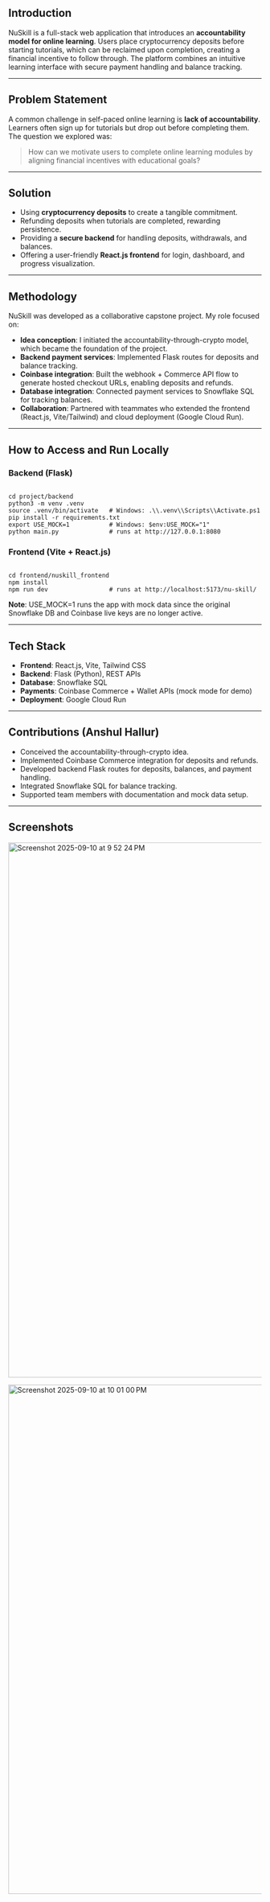 <h2>Introduction</h2>
<p>
NuSkill is a full-stack web application that introduces an <b>accountability model for online learning</b>. 
Users place cryptocurrency deposits before starting tutorials, which can be reclaimed upon completion, 
creating a financial incentive to follow through. The platform combines an intuitive learning interface 
with secure payment handling and balance tracking.
</p>

<hr>

<h2>Problem Statement</h2>
<p>
A common challenge in self-paced online learning is <b>lack of accountability</b>. Learners often sign up for 
tutorials but drop out before completing them. The question we explored was:
</p>
<blockquote>
How can we motivate users to complete online learning modules by aligning financial incentives with educational goals?
</blockquote>

<hr>

<h2>Solution</h2>
<ul>
<li>Using <b>cryptocurrency deposits</b> to create a tangible commitment.</li>
<li>Refunding deposits when tutorials are completed, rewarding persistence.</li>
<li>Providing a <b>secure backend</b> for handling deposits, withdrawals, and balances.</li>
<li>Offering a user-friendly <b>React.js frontend</b> for login, dashboard, and progress visualization.</li>
</ul>

<hr>

<h2>Methodology</h2>
<p>
NuSkill was developed as a collaborative capstone project. My role focused on:
</p>
<ul>
<li><b>Idea conception</b>: I initiated the accountability-through-crypto model, which became the foundation of the project.</li>
<li><b>Backend payment services</b>: Implemented Flask routes for deposits and balance tracking.</li>
<li><b>Coinbase integration</b>: Built the webhook + Commerce API flow to generate hosted checkout URLs, enabling deposits and refunds.</li>
<li><b>Database integration</b>: Connected payment services to Snowflake SQL for tracking balances.</li>
<li><b>Collaboration</b>: Partnered with teammates who extended the frontend (React.js, Vite/Tailwind) and cloud deployment (Google Cloud Run).</li>
</ul>

<hr>

<h2>How to Access and Run Locally</h2>

<h3>Backend (Flask)</h3>
<pre><code>
cd project/backend
python3 -m venv .venv
source .venv/bin/activate   # Windows: .\\.venv\\Scripts\\Activate.ps1
pip install -r requirements.txt
export USE_MOCK=1           # Windows: $env:USE_MOCK="1"
python main.py              # runs at http://127.0.0.1:8080
</code></pre>

<h3>Frontend (Vite + React.js)</h3>
<pre><code>
cd frontend/nuskill_frontend
npm install
npm run dev                 # runs at http://localhost:5173/nu-skill/
</code></pre>

<p><b>Note</b>: USE_MOCK=1 runs the app with mock data since the original Snowflake DB and Coinbase live keys are no longer active.</p>

<hr>

<h2>Tech Stack</h2>
<ul>
<li><b>Frontend</b>: React.js, Vite, Tailwind CSS</li>
<li><b>Backend</b>: Flask (Python), REST APIs</li>
<li><b>Database</b>: Snowflake SQL</li>
<li><b>Payments</b>: Coinbase Commerce + Wallet APIs (mock mode for demo)</li>
<li><b>Deployment</b>: Google Cloud Run</li>
</ul>

<hr>

<h2>Contributions (Anshul Hallur)</h2>
<ul>
<li>Conceived the accountability-through-crypto idea.</li>
<li>Implemented Coinbase Commerce integration for deposits and refunds.</li>
<li>Developed backend Flask routes for deposits, balances, and payment handling.</li>
<li>Integrated Snowflake SQL for balance tracking.</li>
<li>Supported team members with documentation and mock data setup.</li>
</ul>

<hr>

<h2>Screenshots</h2>
<p> <img width="1575" height="1064" alt="Screenshot 2025-09-10 at 9 52 24 PM" src="https://github.com/user-attachments/assets/2664562d-24db-4fa2-a61f-2fbd17b3033e" />
 </p>

 <p><img width="1443" height="1013" alt="Screenshot 2025-09-10 at 10 01 00 PM" src="https://github.com/user-attachments/assets/8d5717f1-71f6-4974-aefb-6966cfb6020b" />
</p>
